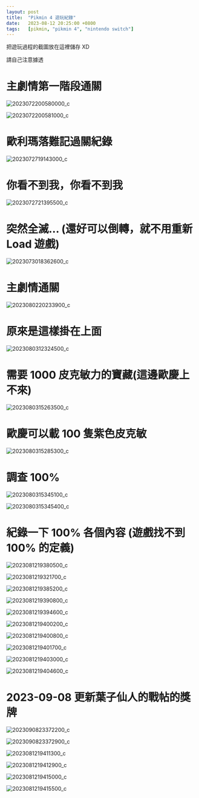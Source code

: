 ```yaml
---
layout: post
title:  "Pikmin 4 遊玩紀錄"
date:   2023-08-12 20:25:00 +0800
tags:   [pikmin, "pikmin 4", "nintendo switch"]
---
```


把遊玩過程的截圖放在這裡儲存 XD

請自己注意據透

<!--more-->

# 主劇情第一階段通關

![2023072200580000_c](/assets/img/nintendo-switch/%E7%9A%AE%E5%85%8B%E6%95%8F%EF%BC%94/2023072200580000_c.jpg)

![2023072200581000_c](/assets/img/nintendo-switch/%E7%9A%AE%E5%85%8B%E6%95%8F%EF%BC%94/2023072200581000_c.jpg)

# 歐利瑪落難記過關紀錄

![2023072719143000_c](/assets/img/nintendo-switch/%E7%9A%AE%E5%85%8B%E6%95%8F%EF%BC%94/2023072719143000_c.jpg)

# 你看不到我，你看不到我

![2023072721395500_c](/assets/img/nintendo-switch/%E7%9A%AE%E5%85%8B%E6%95%8F%EF%BC%94/2023072721395500_c.jpg)

# 突然全滅... (還好可以倒轉，就不用重新 Load 遊戲)

![2023073018362600_c](/assets/img/nintendo-switch/%E7%9A%AE%E5%85%8B%E6%95%8F%EF%BC%94/2023073018362600_c.jpg)

# 主劇情通關

![2023080220233900_c](/assets/img/nintendo-switch/%E7%9A%AE%E5%85%8B%E6%95%8F%EF%BC%94/2023080220233900_c.jpg)

# 原來是這樣掛在上面

![2023080312324500_c](/assets/img/nintendo-switch/%E7%9A%AE%E5%85%8B%E6%95%8F%EF%BC%94/2023080312324500_c.jpg)

# 需要 1000 皮克敏力的寶藏(這邊歐慶上不來)

![2023080315263500_c](/assets/img/nintendo-switch/%E7%9A%AE%E5%85%8B%E6%95%8F%EF%BC%94/2023080315263500_c.jpg)

# 歐慶可以載 100 隻紫色皮克敏

![2023080315285300_c](/assets/img/nintendo-switch/%E7%9A%AE%E5%85%8B%E6%95%8F%EF%BC%94/2023080315285300_c.jpg)

# 調查 100%

![2023080315345100_c](/assets/img/nintendo-switch/%E7%9A%AE%E5%85%8B%E6%95%8F%EF%BC%94/2023080315345100_c.jpg)

![2023080315345400_c](/assets/img/nintendo-switch/%E7%9A%AE%E5%85%8B%E6%95%8F%EF%BC%94/2023080315345400_c.jpg)

# 紀錄一下 100% 各個內容 (遊戲找不到 100% 的定義)

![2023081219380500_c](/assets/img/nintendo-switch/%E7%9A%AE%E5%85%8B%E6%95%8F%EF%BC%94/2023081219380500_c.jpg)

![2023081219321700_c](/assets/img/nintendo-switch/%E7%9A%AE%E5%85%8B%E6%95%8F%EF%BC%94/2023081219321700_c.jpg)

![2023081219385200_c](/assets/img/nintendo-switch/%E7%9A%AE%E5%85%8B%E6%95%8F%EF%BC%94/2023081219385200_c.jpg)

![2023081219390800_c](/assets/img/nintendo-switch/%E7%9A%AE%E5%85%8B%E6%95%8F%EF%BC%94/2023081219390800_c.jpg)

![2023081219394600_c](/assets/img/nintendo-switch/%E7%9A%AE%E5%85%8B%E6%95%8F%EF%BC%94/2023081219394600_c.jpg)

![2023081219400200_c](/assets/img/nintendo-switch/%E7%9A%AE%E5%85%8B%E6%95%8F%EF%BC%94/2023081219400200_c.jpg)

![2023081219400800_c](/assets/img/nintendo-switch/%E7%9A%AE%E5%85%8B%E6%95%8F%EF%BC%94/2023081219400800_c.jpg)

![2023081219401700_c](/assets/img/nintendo-switch/%E7%9A%AE%E5%85%8B%E6%95%8F%EF%BC%94/2023081219401700_c.jpg)

![2023081219403000_c](/assets/img/nintendo-switch/%E7%9A%AE%E5%85%8B%E6%95%8F%EF%BC%94/2023081219403000_c.jpg)

![2023081219404600_c](/assets/img/nintendo-switch/%E7%9A%AE%E5%85%8B%E6%95%8F%EF%BC%94/2023081219404600_c.jpg)

# 2023-09-08 更新葉子仙人的戰帖的獎牌
![2023090823372200_c](/assets/img/nintendo-switch/%E7%9A%AE%E5%85%8B%E6%95%8F%EF%BC%94/2023090823372200_c.jpg)

![2023090823372900_c](/assets/img/nintendo-switch/%E7%9A%AE%E5%85%8B%E6%95%8F%EF%BC%94/2023090823372900_c.jpg)

![2023081219411300_c](/assets/img/nintendo-switch/%E7%9A%AE%E5%85%8B%E6%95%8F%EF%BC%94/2023081219411300_c.jpg)

![2023081219412900_c](/assets/img/nintendo-switch/%E7%9A%AE%E5%85%8B%E6%95%8F%EF%BC%94/2023081219412900_c.jpg)

![2023081219415000_c](/assets/img/nintendo-switch/%E7%9A%AE%E5%85%8B%E6%95%8F%EF%BC%94/2023081219415000_c.jpg)

![2023081219415500_c](/assets/img/nintendo-switch/%E7%9A%AE%E5%85%8B%E6%95%8F%EF%BC%94/2023081219415500_c.jpg)
